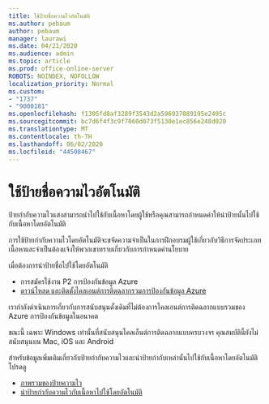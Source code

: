 ```yaml
---
title: ใช้ป้ายชื่อความไวอัตโนมัติ
ms.author: pebaum
author: pebaum
manager: laurawi
ms.date: 04/21/2020
ms.audience: admin
ms.topic: article
ms.prod: office-online-server
ROBOTS: NOINDEX, NOFOLLOW
localization_priority: Normal
ms.custom:
- "1737"
- "9000181"
ms.openlocfilehash: f1305fd8af3289f3543d2a596937089195e2495c
ms.sourcegitcommit: bc7d6f4f3c9f7060d073f5130e1ec856e248d020
ms.translationtype: MT
ms.contentlocale: th-TH
ms.lasthandoff: 06/02/2020
ms.locfileid: "44508467"
---
```

# <a name="auto-apply-sensitivity-labels"></a>ใช้ป้ายชื่อความไวอัตโนมัติ

ป้ายกํากับความไวแสงสามารถนําไปใช้กับเนื้อหาโดยผู้ใช้หรือคุณสามารถกําหนดค่าให้นําป้ายนั้นไปใช้กับเนื้อหาโดยอัตโนมัติ

การใช้ป้ายกํากับความไวโดยอัตโนมัติจะขจัดความจําเป็นในการฝึกอบรมผู้ใช้เกี่ยวกับวิธีการจัดประเภทเนื้อหาและจําเป็นต้องแจ้งให้พวกเขาทราบเกี่ยวกับการกําหนดค่านโยบาย

เมื่อต้องการนําป้ายชื่อไปใช้โดยอัตโนมัติ

- การสมัครใช้งาน P2 การป้องกันข้อมูล Azure
- [ดาวน์โหลด และติดตั้งไคลเอนต์การติดฉลากรวมการป้องกันข้อมูล Azure](https://docs.microsoft.com/azure/information-protection/rms-client/install-unifiedlabelingclient-app)

เรากําลังดําเนินการเกี่ยวกับการสนับสนุนดั้งเดิมที่ไม่ต้องการไคลเอนต์การติดฉลากแบบรวมของ Azure การป้องกันข้อมูลในอนาคต

ขณะนี้ เฉพาะ Windows เท่านั้นที่สนับสนุนไคลเอ็นต์การติดฉลากแบบครบวงจร  คุณสมบัตินี้ยังไม่สนับสนุนบน Mac, iOS และ Android

สําหรับข้อมูลเพิ่มเติมเกี่ยวกับป้ายกํากับความไวและนําป้ายกํากับเหล่านั้นไปใช้กับเนื้อหาโดยอัตโนมัติ โปรดดู

- [ภาพรวมของป้ายความไว](https://docs.microsoft.com/microsoft-365/compliance/sensitivity-labels)
- [นําป้ายกํากับความไวกับเนื้อหาไปใช้โดยอัตโนมัติ](https://docs.microsoft.com/office365/securitycompliance/apply_sensitivity_label_automatically)